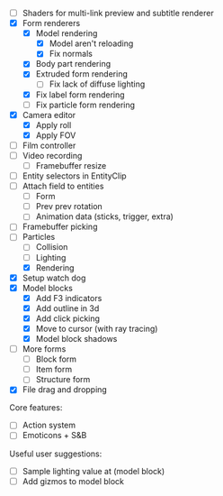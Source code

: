 - [ ] Shaders for multi-link preview and subtitle renderer
- [x] Form renderers
  - [x] Model rendering
    - [x] Model aren't reloading
    - [x] Fix normals
  - [x] Body part rendering
  - [x] Extruded form rendering
    - [ ] Fix lack of diffuse lighting
  - [x] Fix label form rendering
  - [ ] Fix particle form rendering
- [x] Camera editor
  - [x] Apply roll
  - [x] Apply FOV
- [ ] Film controller
- [ ] Video recording
  - [ ] Framebuffer resize
- [ ] Entity selectors in EntityClip
- [ ] Attach field to entities
  - [ ] Form
  - [ ] Prev prev rotation
  - [ ] Animation data (sticks, trigger, extra)
- [ ] Framebuffer picking
- [ ] Particles
  - [ ] Collision
  - [ ] Lighting
  - [x] Rendering
- [x] Setup watch dog
- [x] Model blocks
  - [x] Add F3 indicators
  - [x] Add outline in 3d
  - [x] Add click picking
  - [x] Move to cursor (with ray tracing)
  - [x] Model block shadows
- [ ] More forms
  - [ ] Block form
  - [ ] Item form
  - [ ] Structure form
- [x] File drag and dropping

Core features:

- [ ] Action system
- [ ] Emoticons + S&B

Useful user suggestions:

- [ ] Sample lighting value at (model block)
- [ ] Add gizmos to model block